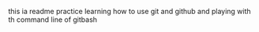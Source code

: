 this ia readme practice learning how to use git and github
and playing with th command line of gitbash
